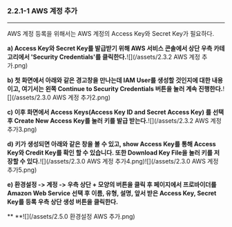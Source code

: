 ### 2.2.1-1 AWS 계정 추가

---

AWS 계정 등록을 위해서는 AWS 계정의 Access Key와 Secret Key가 필요하다.

**a\) Access Key와 Secret Key를 발급받기 위해 AWS 서비스 콘솔에서 상단 우측 카테고리에서 'Security Credentials'를 클릭한다.**![](/assets/2.3.2 AWS 계정 추가.png)

**b\) 첫 화면에서 아래와 같은 경고창을 만나는데 IAM User를 생성할 것인지에 대한 내용이고, 여기서는 왼쪽 Continue to Security Credentials 버튼을 눌러 계속 진행한다.**![](/assets/2.3.0 AWS 계정 추가2.png)

**c\) 이후 화면에서 Access Keys\(Access Key ID and Secret Access Key\) 를 선택 후 Create New Access Key를 눌러 키를 발급 받는다.**![](/assets/2.3.2 AWS 계정 추가3.png)

**d\) 키가 생성되면 아래와 같은 창을 볼 수 있고, show Access Key를 통해 Access Key와 Credit Key를 확인 할 수 있습니다. 또한 Download Key File을 눌러 키를 저장할 수 있다.**![](/assets/2.3.0 AWS 계정 추가4.png)![](/assets/2.3.0 AWS 계정 추가5.png)

**e\) 환경설정 -&gt; 계정 -&gt; 우측 상단 + 모양의 버튼을 클릭 후 페이지에서 프로바이더를 Amazon Web Service 선택 후 이름, 유형, 설명, 앞서 받은 Access Key, Secret Key를 등록 우측 상단 생성 버튼을 클릭한다.**

**  **![](/assets/2.5.0 환경설정 AWS 추가.png)

